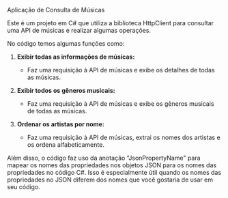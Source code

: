 Aplicação de Consulta de Músicas

Este é um projeto em C# que utiliza a biblioteca HttpClient para consultar uma API de músicas e realizar algumas operações.

No código temos algumas funções como:

1. **Exibir todas as informações de músicas:**
   - Faz uma requisição à API de músicas e exibe os detalhes de todas as músicas.

2. **Exibir todos os gêneros musicais:**
   - Faz uma requisição à API de músicas e exibe os gêneros musicais de todas as músicas.

3. **Ordenar os artistas por nome:**
   - Faz uma requisição à API de músicas, extrai os nomes dos artistas e os ordena alfabeticamente.
  
Além disso, o código faz uso da anotação "JsonPropertyName" para mapear os nomes das propriedades nos objetos JSON para os nomes das propriedades no código C#. Isso é especialmente útil quando os nomes das propriedades no JSON diferem dos nomes que você gostaria de usar em seu código.
